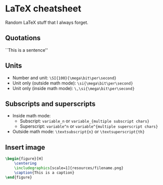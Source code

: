 # LaTeX cheatsheet
Random LaTeX stuff that I always forget.

## Quotations
\`\`This is a sentence''

## Units
* Number and unit: `\SI{100}{\mega\bit\per\second}`
* Unit only (outside math mode): `\si{\mega\bit\per\second}`
* Unit only (inside math mode): `\,\si{\mega\bit\per\second}`

## Subscripts and superscripts
* Inside math mode:
    - Subscript: `variable_n` or `variable_{multiple subscript chars}`
    - Superscript: `variable^n` or `variable^{multiple superscript chars}`
* Outside math mode: `\textsubscript{n}` or `\textsuperscript{th}`

## Insert image
``` latex
\begin{figure}[H]
    \centering
    \includegraphics[scale=1]{resources/filename.png}
    \caption{This is a caption}
\end{figure}
```
